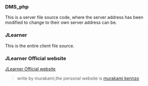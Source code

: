### DMS_php


This is a server file source code, where the server address has been modified to change to their own server address can be.


### JLearner


This is the entire client file source.


### JLearner Official website


[JLearner Official website](http://murakami.online/JLearner/JLearner_website/index.html)

> write by murakami,the personal website is [murakami kennzo](http://murakami.online/)



